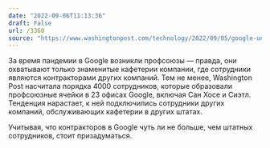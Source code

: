```yaml
---
date: "2022-09-06T11:13:36"
draft: False
url: /3360
source: "https://www.washingtonpost.com/technology/2022/09/05/google-union-pandemic/"
---
```


За время пандемии в Google возникли профсоюзы — правда, они охватывают только знаменитые кафетерии компании, где сотрудники являются контракторами других компаний. Тем не менее, Washington Post насчитала порядка 4000 сотрудников, которые образовали профсоюзные ячейки в 23 офисах Google, включая Сан Хосе и Сиэтл. Тенденция нарастает, к ней подключились сотрудники других компаний, обслуживающих кафетерии в других штатах.

Учитывая, что контракторов в Google чуть ли не больше, чем штатных сотрудников, стоит призадуматься.
